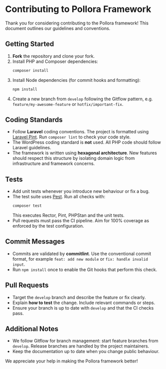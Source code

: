 # Contributing to Pollora Framework

Thank you for considering contributing to the Pollora framework! This document
outlines our guidelines and conventions.

## Getting Started

1. **Fork** the repository and clone your fork.
2. Install PHP and Composer dependencies:
   ```bash
   composer install
   ```
3. Install Node dependencies (for commit hooks and formatting):
   ```bash
   npm install
   ```
4. Create a new branch from `develop` following the Gitflow pattern, e.g.
   `feature/my-awesome-feature` or `hotfix/important-fix`.

## Coding Standards

- Follow **Laravel** coding conventions. The project is formatted using
  [Laravel Pint](https://laravel.com/docs/pint). Run `composer lint` to check
  your code style.
- The WordPress coding standard is **not** used. All PHP code should follow
  Laravel guidelines.
- The framework is written using **hexagonal architecture**. New features should
  respect this structure by isolating domain logic from infrastructure and
  framework concerns.

## Tests

- Add unit tests whenever you introduce new behaviour or fix a bug.
- The test suite uses [Pest](https://pestphp.com). Run all checks with:
  ```bash
  composer test
  ```
  This executes Rector, Pint, PHPStan and the unit tests.
- Pull requests must pass the CI pipeline. Aim for 100% coverage as enforced by
  the test configuration.

## Commit Messages

- Commits are validated by **commitlint**. Use the conventional commit format,
  for example `feat: add new module` or `fix: handle invalid input`.
- Run `npm install` once to enable the Git hooks that perform this check.

## Pull Requests

- Target the `develop` branch and describe the feature or fix clearly.
- Explain **how to test** the change. Include relevant commands or steps.
- Ensure your branch is up to date with `develop` and that the CI checks pass.

## Additional Notes
- We follow Gitflow for branch management: start feature branches from
   `develop`. Release branches are handled by the project maintainers.
- Keep the documentation up to date when you change public behaviour.

We appreciate your help in making the Pollora framework better!

